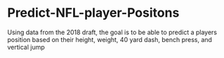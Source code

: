 # Predict-NFL-player-Positons
Using data from the 2018 draft, the goal is to be able to predict a players position based on their height, weight, 40 yard dash, bench press, and vertical jump
